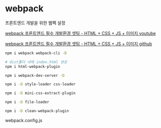 # webpack
프론트엔드 개발을 위한 웹팩 설정

[webpack 프론트엔드 필수 개발환경 셋팅 - HTML + CSS + JS + 이미지 youtube](https://www.youtube.com/watch?v=zal9HVgrMaQ&list=WL&index=163)

[webpack 프론트엔드 필수 개발환경 셋팅 - HTML + CSS + JS + 이미지 github](https://github.com/coding-angma/webpack)

```bash
npm i webpack webpack-cli -D

# dist폴더 내에 index.html 생성
npm i html-webpack-plugin 

npm i webpack-dev-server -D

npm i -D style-loader css-loader

npm i -D mini-css-extract-plugin

npm i -D file-loader

npm i -D clean-webpack-plugin
```
webpack.config.js